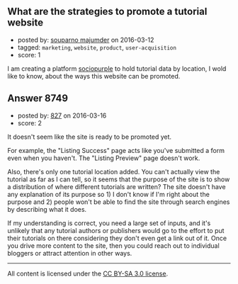 ## What are the strategies to promote a tutorial website

- posted by: [souparno majumder](https://stackexchange.com/users/2893014/souparno-majumder) on 2016-03-12
- tagged: `marketing`, `website`, `product`, `user-acquisition`
- score: 1

<p>I am creating a platform <a href="http://sociopurple.com/" rel="nofollow">sociopurple</a> to hold tutorial data by location, I wold like to know, about the ways this website can be promoted.</p>



## Answer 8749

- posted by: [827](https://stackexchange.com/users/58724/827) on 2016-03-16
- score: 2

<p>It doesn't seem like the site is ready to be promoted yet.</p>

<p>For example, the "Listing Success" page acts like you've submitted a form even when you haven't. The "Listing Preview" page doesn't work. </p>

<p>Also, there's only one tutorial location added. You can't actually view the tutorial as far as I can tell, so it seems that the purpose of the site is to show a distribution of where different tutorials are written? The site doesn't have any explanation of its purpose so 1) I don't know if I'm right about the purpose and 2) people won't be able to find the site through search engines by describing what it does.</p>

<p>If my understanding is correct, you need a large set of inputs, and it's unlikely that any tutorial authors or publishers would go to the effort to put their tutorials on there considering they don't even get a link out of it. Once you drive more content to the site, then you could reach out to individual bloggers or attract attention in other ways. </p>




---

All content is licensed under the [CC BY-SA 3.0 license](https://creativecommons.org/licenses/by-sa/3.0/).
